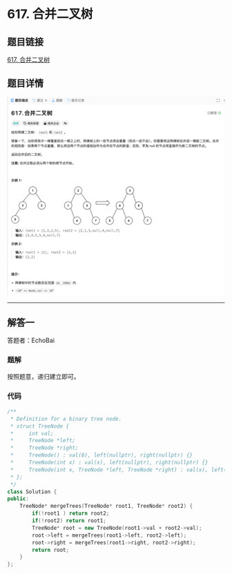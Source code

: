 # 617. 合并二叉树
## 题目链接  
[617. 合并二叉树](https://leetcode.cn/problems/merge-two-binary-trees/description/)
## 题目详情
![题目图片](Img/617.png)

***
## 解答一
答题者：EchoBai

### 题解
按照题意，递归建立即可。

### 代码
``` cpp
/**
 * Definition for a binary tree node.
 * struct TreeNode {
 *     int val;
 *     TreeNode *left;
 *     TreeNode *right;
 *     TreeNode() : val(0), left(nullptr), right(nullptr) {}
 *     TreeNode(int x) : val(x), left(nullptr), right(nullptr) {}
 *     TreeNode(int x, TreeNode *left, TreeNode *right) : val(x), left(left), right(right) {}
 * };
 */
class Solution {
public:
    TreeNode* mergeTrees(TreeNode* root1, TreeNode* root2) {
        if(!root1 ) return root2;
        if(!root2) return root1;
        TreeNode* root = new TreeNode(root1->val + root2->val);
        root->left = mergeTrees(root1->left, root2->left);
        root->right = mergeTrees(root1->right, root2->right);
        return root;
    }
};
```


